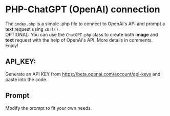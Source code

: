 # PHP-ChatGPT (OpenAI) connection
The `index.php` is a simple .php file to connect to OpenAi's API and prompt a text request using `cUrl()`. <br>
OPTIONAL: You can use the `ChatGPT.php` class to create both **image** and **text** request with the help of OpenAi's API. More details in comments. <br>
Enjoy!

## API_KEY:
Generate an API KEY from https://beta.openai.com/account/api-keys and paste into the code.


## Prompt
Modify the prompt to fit your own needs.

